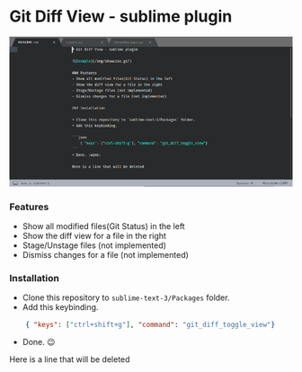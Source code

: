 # Git Diff View - sublime plugin

![Example](/img/showcase.gif)

### Features
- Show all modified files(Git Status) in the left
- Show the diff view for a file in the right
- Stage/Unstage files (not implemented)
- Dismiss changes for a file (not implemented)

### Installation

* Clone this repository to `sublime-text-3/Packages` folder.
* Add this keybinding. 

```json
    { "keys": ["ctrl+shift+g"], "command": "git_diff_toggle_view"}
```
* Done. :wink:

Here is a line that will be deleted